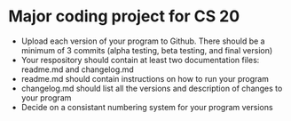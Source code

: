 # Major coding project for CS 20
* Upload each version of your program to Github. There should be a minimum of 3 commits (alpha testing, beta testing, and final version)
* Your respository should contain at least two documentation files: readme.md and changelog.md
* readme.md should contain instructions on how to run your program
* changelog.md should list all the versions and description of changes to your program
* Decide on a consistant numbering system for your program versions
